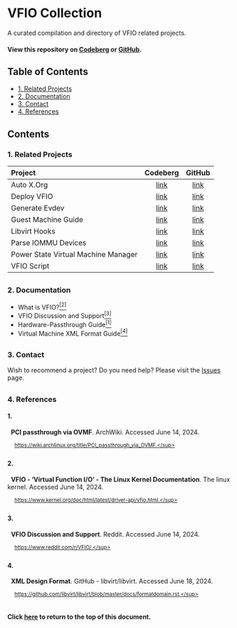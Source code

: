 # VFIO Collection
A curated compilation and directory of VFIO related projects.

#### View this repository on [Codeberg][01] or [GitHub][02].
[01]: https://codeberg.org/portellam/vfio-collection
[02]: https://github.com/portellam/vfio-collection
##

## Table of Contents
- [1. Related Projects](#1-related-projects)
- [2. Documentation](#2-documentation)
- [3. Contact](#3-contact)
- [4. References](#4-references)

## Contents
### 1. Related Projects
| Project                             | Codeberg    | GitHub      |
| :---                                | :---:       | :---:       |
| Auto X.Org                          | [link][101] | [link][102] |
| Deploy VFIO                         | [link][103] | [link][104] |
| Generate Evdev                      | [link][105] | [link][106] |
| Guest Machine Guide                 | [link][107] | [link][108] |
| Libvirt Hooks                       | [link][109] | [link][110] |
| Parse IOMMU Devices                 | [link][111] | [link][112] |
| Power State Virtual Machine Manager | [link][113] | [link][114] |
| VFIO Script                         | [link][115] | [link][116] |

[101]: https://codeberg.org/portellam/auto-xorg
[102]: https://github.com/portellam/auto-xorg
[103]: https://codeberg.org/portellam/deploy-VFIO
[104]: https://github.com/portellam/deploy-VFIO
[105]: https://codeberg.org/portellam/generate-evdev
[106]: https://github.com/portellam/generate-evdev
[107]: https://codeberg.org/portellam/guest-machine-guide
[108]: https://github.com/portellam/guest-machine-guide
[109]: https://codeberg.org/portellam/libvirt-hooks
[110]: https://github.com/portellam/libvirt-hooks
[111]: https://codeberg.org/portellam/parse-iommu-devices
[112]: https://github.com/portellam/parse-iommu-devices
[113]: https://codeberg.org/portellam/powerstate-virtmanager
[114]: https://github.com/portellam/powerstate-virtmanager
[115]: https://codeberg.org/portellam/vfio-script
[116]: https://github.com/portellam/vfio-script

##
### 2. Documentation
- What is VFIO?[<sup>[2]</sup>](#2)
- VFIO Discussion and Support[<sup>[3]</sup>](#3)
- Hardware-Passthrough Guide[<sup>[1]</sup>](#1)
- Virtual Machine XML Format Guide[<sup>[4]</sup>](#4)

##
### 3. Contact
Wish to recommend a project? Do you need help? Please visit the [Issues][31] page.

[31]: https://github.com/portellam/vfio-collection/issues

##
### 4. References
#### 1.
&nbsp;&nbsp;**PCI passthrough via OVMF**. ArchWiki. Accessed June 14, 2024.

&nbsp;&nbsp;&nbsp;&nbsp;<sup>https://wiki.archlinux.org/title/PCI_passthrough_via_OVMF.</sup>

#### 2.
&nbsp;&nbsp;**VFIO - ‘Virtual Function I/O’ - The Linux Kernel Documentation**.
The linux kernel. Accessed June 14, 2024.

&nbsp;&nbsp;&nbsp;&nbsp;<sup>https://www.kernel.org/doc/html/latest/driver-api/vfio.html.</sup>

#### 3.
&nbsp;&nbsp;**VFIO Discussion and Support**. Reddit. Accessed June 14, 2024.

&nbsp;&nbsp;&nbsp;&nbsp;<sup>https://www.reddit.com/r/VFIO/.</sup>

#### 4.
&nbsp;&nbsp;**XML Design Format**. GitHub - libvirt/libvirt. Accessed June 18, 2024.

&nbsp;&nbsp;&nbsp;&nbsp;<sup>https://github.com/libvirt/libvirt/blob/master/docs/formatdomain.rst.</sup>
##

#### Click [here](#vfio-collection) to return to the top of this document.